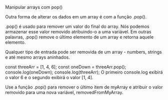 Manipular arrays com pop()

Outra forma de alterar os dados em um array é com a função .pop().

.pop() é usado para remover um valor do final do array. Nós podemos armazenar esse valor removido atribuindo-o a uma variável. Em outras palavras, .pop() remove o último elemento de um array e retorna aquele elemento.

Qualquer tipo de entrada pode ser removida de um array - numbers, strings e até mesmo arrays aninhados.

const threeArr = [1, 4, 6];
const oneDown = threeArr.pop();
console.log(oneDown);
console.log(threeArr);
O primeiro console.log exibirá o valor 6 e o segundo exibirá o valor [1, 4].

Use a função .pop() para remover o último item de myArray e atribuir o valor removido para uma nova variável, removedFromMyArray.
